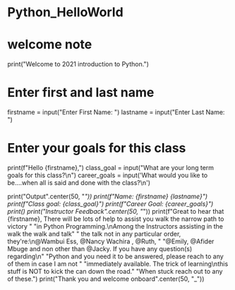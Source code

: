 # Python_HelloWorld
# welcome note
print("Welcome to 2021 introduction to Python.")
# Enter first and last name
firstname = input("Enter First Name: ")
lastname = input("Enter Last Name: ")
# Enter your goals for this class
print(f"Hello {firstname},")
class_goal = input("What are your long term goals for this class?\n")
career_goals = input('What would you like to be....when all is said and done with the class?\n')

print("Output".center(50, "_"))
print(f"Name: {firstname} {lastname}")
print(f"Class goal: {class_goal}")
print(f"Career Goal: {career_goals}")
print()
print("Instructor Feedback".center(50, "_"))
print(f"Great to hear that {firstname}, There will be lots of help to assist you walk the narrow path to victory "
      "in Python Programming.\nAmong the Instructors assisting in the walk the walk and talk"
      " the talk not in any particular order, they're:\n@Wambui Ess, @Nancy Wachira , @Ruth,  "
      "@Emily, @Afider Mbuge and non other than @Jacky. If you have any question(s) regarding\n"
      "Python and you need it to be answered, please reach to any of them in case I am not "
      "immediately available. The trick of learning\nthis stuff is NOT to kick the can down the road."
      "When stuck reach out to any of these.")
print("Thank you and welcome onboard".center(50, "_"))
